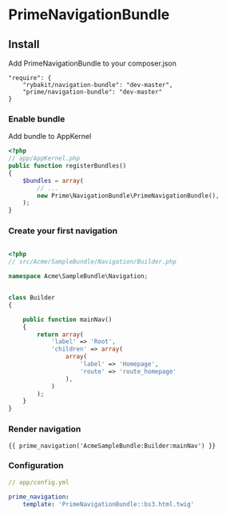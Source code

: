 # PrimeNavigationBundle

## Install

Add PrimeNavigationBundle to your composer.json

```
"require": {
    "rybakit/navigation-bundle": "dev-master",
    "prime/navigation-bundle": "dev-master"
}
```

### Enable bundle

Add bundle to AppKernel

``` php
<?php
// app/AppKernel.php
public function registerBundles()
{
    $bundles = array(
        // ...
        new Prime\NavigationBundle\PrimeNavigationBundle(),
    );
}

```

### Create your first navigation

``` php

<?php
// src/Acme/SampleBundle/Navigation/Builder.php

namespace Acme\SampleBundle\Navigation;


class Builder 
{

    public function mainNav()
    {
        return array(
            'label' => 'Root',
            'children' => array(
                array(
                    'label' => 'Homepage',
                    'route' => 'route_homepage'
                ),
            )
        );
    }
} 

```

### Render navigation

```
{{ prime_navigation('AcmeSampleBundle:Builder:mainNav') }}
```

### Configuration

``` yaml
// app/config.yml

prime_navigation:
    template: 'PrimeNavigationBundle::bs3.html.twig'
```